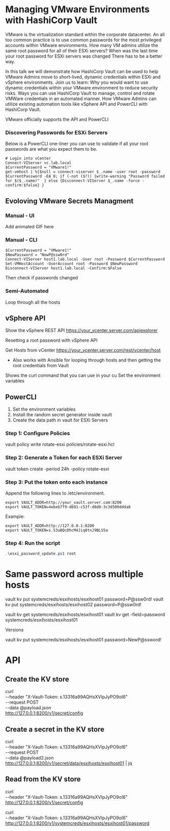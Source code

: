 # Managing VMware Environments with HashiCorp Vault

VMware is the virtualization standard within the corporate datacenter. An all too common practice is to use common passwords for the most privileged accounts within VMware environments. How many VM admins utilize the same root password for all of their ESXi servers? When was the last time your root password for ESXi servers was changed
There has to be a better way.

In this talk we will demonstrate how HashiCorp Vault can be used to help VMware Admins move to short-lived, dynamic credentials within ESXi and vSphere environments. Join us to learn: Why you would want to use dynamic credentials within your VMware environment to reduce security risks. Ways you can use HashiCorp Vault to manage, control and rotate VMWare credentials in an automated manner. How VMware Admins can utilize existing automation tools like vSphere API and PowerCLI with HashiCorp Vault.

VMware officially supports the API and PowerCLI

### Discovering Passwords for ESXi Servers
Below is a PowerCLI one-liner you can use to validate if all your root passwords are what you expect them to be.

```
# Login into vCenter
Connect-VIServer vc.lab.local
$CurrentPassword = "VMware1!"
get-vmhost | %{$null = connect-viserver $_.name -user root -password $CurrentPassword -EA 0; if (-not ($?)) {write-warning "Password failed for $($_.name)"  } else {Disconnect-VIServer $_.name -force -confirm:$false} }
```


## Evoloving VMware Secrets Managment
### Manual - UI
Add animated GIF here

### Manual - CLI
```
$CurrentPassword = "VMware1!"
$NewPassword = "NewP@ssw0rd"
Connect-VIServer host1.lab.local -User root -Password $CurrentPassword
Set-VMHostAccount -UserAccount root -Password $NewPassword
Disconnect-VIServer host1.lab.local -Confirm:$False
```

Then check if passwords changed

### Semi-Automated

Loop through all the hosts



## vSphere API

Show the vSphere REST API
https://your_vcenter.server.com/apiexplorer

Resetting a root password with vSphere API

Get Hosts from vCenter
https://your_vcenter.server.com/rest/vcenter/host


* Also works with Ansible for looping through hosts and then getting the root credentials from Vault

Shows the curl command that you can use in your cu
Set the environment variables


## PowerCLI

1. Set the environment variables
2. Install the random secret generator inside vault
3. Create the data path in vault for ESXi Servers

### Step 1: Configure Policies
vault policy write rotate-esxi policies/rotate-esxi.hcl

### Step 2: Generate a Token for each ESXi Server
vault token create -period 24h -policy rotate-esxi

### Step 3: Put the token onto each instance
Append the following lines to /etc/environment.
```
export VAULT_ADDR=http://your_vault.server.com:8200
export VAULT_TOKEN=4ebeb7f9-d691-c53f-d8d0-3c3d500ddda8
```
Example:
```
export VAULT_ADDR=http://127.0.0.1:8200
export VAULT_TOKEN=s.53uBQcDhcM4Jiq8tnJ9BLS5a
```

### Step 4: Run the script
```powershell
.\esxi_password_update.ps1 root
```

# Same password across multiple hosts
vault kv put systemcreds/esxihosts/esxihost01 password=P@ssw0rd!
vault kv put systemcreds/esxihosts/esxihost02 password=P@ssw0rd!


vault kv get systemcreds/esxihosts/esxihost01
vault kv get -field=password  systemcreds/esxihosts/esxihost01

 Versions

vault kv put systemcreds/esxihosts/esxihost01 password=NewP@ssword!

# API
## Create the KV store
curl \
    --header "X-Vault-Token: s.13316a99AQHsXVlpJyPO9oI6" \
    --request POST \
    --data @payload.json \
    http://127.0.0.1:8200/v1/secret/config

## Create a secret in the KV store

curl \
    --header "X-Vault-Token: s.13316a99AQHsXVlpJyPO9oI6" \
    --request POST \
    --data @payload2.json \
    http://127.0.0.1:8200/v1/secret/data/esxihosts/esxihost01 | jq



## Read from the KV store
curl \
    --header "X-Vault-Token: s.13316a99AQHsXVlpJyPO9oI6" \
    http://127.0.0.1:8200/v1/secret/config


curl \
    --header "X-Vault-Token: s.13316a99AQHsXVlpJyPO9oI6" \
    http://127.0.0.1:8200/v1/systemcreds/esxihosts/esxihost01/password